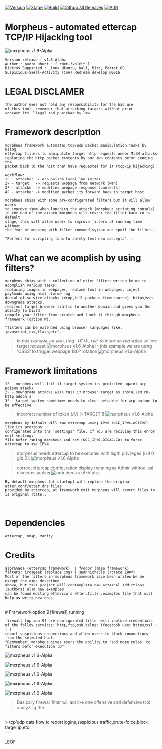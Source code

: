 [![Version](https://img.shields.io/badge/MORPHEUS-1.6-brightgreen.svg?maxAge=259200)]()
[![Stage](https://img.shields.io/badge/Release-developing-red.svg)]()
[![Build](https://img.shields.io/badge/Supported_OS-linux-orange.svg)]()
[![Github All Releases](https://img.shields.io/github/downloads/atom/atom/total.svg)]()
[![AUR](https://img.shields.io/aur/license/yaourt.svg)]()

# Morpheus - automated ettercap TCP/IP Hijacking tool
![morpheus v1.6-Alpha](https://dl.dropboxusercontent.com/u/21426454/morpheus-banner.png)

    Version release : v1.6-Alpha
    Author : pedro ubuntu  [ r00t-3xp10it ]
    Distros Supported : Linux Ubuntu, Kali, Mint, Parrot OS
    Suspicious-Shell-Activity (SSA) RedTeam develop @2016

# LEGAL DISCLAMER
    The author does not hold any responsibility for the bad use
    of this tool, remember that attacking targets without prior
    consent its illegal and punished by law.

# Framework description
    morpheus framework automates tcp/udp packet manipulation tasks by using
    ettercap filters to manipulate target http requests under MitM attacks
    replacing the http packet contents by our own contents befor sending the
    packet back to the host that have requested for it (tcp/ip hijacking).

    workflow:
    1º - attacker -> arp poison local lan (mitm)
    2º - target   -> requests webpage from network (wan)
    3º - attacker -> modifies webpage response (contents)
    4º - attacker -> modified packet its forward back to target host

    morpheus ships with some pre-configurated filters but it will allow users
    to improve them when lunching the attack (morpheus scripting console).
    In the end of the attack morpheus will revert the filter back to is default
    stage, this will allow users to improve filters at running time without
    the fear of messing with filter command syntax and spoil the filter...

    "Perfect for scripting fans to safely test new concepts"...


# What can we acomplish by using filters?
    morpheus ships with a collection of etter filters writen be me to acomplish various tasks:
    replacing images in webpages, replace text in webpages, inject payloads using html <form> tag
    denial-of-service attacks (drop,kill packets from source), https/ssh downgrade attacks,
    redirect target browser traffic to another domain and gives you the ability to build
    compile your filter from scratch and lunch it through morpheus framework (option W).

    "filters can be extended using browser languages like: javascript,css,flash,etc"...


> In this example we are using '<head> HTML tag' to inject an rediretion url into target request
![morpheus v1.6-Alpha](https://dl.dropboxusercontent.com/u/21426454/morpheus-refresh.png)
> In this example we are using 'CSS3' to trigger webpage 180º rotation
![morpheus v1.6-Alpha](https://dl.dropboxusercontent.com/u/21426454/morpheus-css.png)


# Framework limitations
    1º - morpheus will fail if target system its protected againt arp poison atacks
    2º - downgrade attacks will fail if browser target as installed no-http addon's
    3º - target system sometimes needs to clear netcache for arp poison to be effective

> incorrect number of token (///) in TARGET !!
![morpheus v1.6-Alpha](https://dl.dropboxusercontent.com/u/21426454/morpheus-error1.png)

    morpheus by default will run ettercap using IPv6 (USE_IPV6=ACTIVE) like its previous
    configurated into the 'settings' file, if you are reciving this error edit settings
    file befor runing morpheus and set (USE_IPV6=DISABLED) to force ettercap to use IPV4

> morpheus needs ettercap to be executed with higth privileges (uid 0 | gid 0).
![morpheus v1.6-Alpha](https://dl.dropboxusercontent.com/u/21426454/morpheus-sslBug.png)

> correct ettercap configuration display (running as Admin without ssl disectors active)
![morpheus v1.6-Alpha](https://dl.dropboxusercontent.com/u/21426454/morpheus-sslBug3.png)

    By default morpheus (at startup) will replace the original etter.conf/etter.dns files
    provided by ettercap, at framework exit morpheus will revert files to is original state.. 

<br />

# Dependencies
    ettercap, nmap, zenity

# Credits
    alor&naga (ettercap framework)  | fyodor (nmap framework)
    filters: irongeek (replace img) | seannicholls (rotate 180º)
    Most of the filters in morpheus framework have been writen be me except the ones described
    above, but this project will contemplate new external addictions (authors) also new examples
    can be found editing ettercap's etter.filter.examples file that will help us write new ones.


<br />
# Framework option 9 [firewall] running

    firewall [option 9] pre-configurated filter will capture credentials
    of the follow services: http,ftp,ssh,telnet (facebook uses https/ssl :( )
    report suspicious connections and allow users to block connections from the selected host.
    "Remmenber: morpheus gives users the ability to 'add more rules' to filters befor execution :D"

![morpheus v1.6-Alpha](https://dl.dropboxusercontent.com/u/21426454/morpheus-option9.png)

![morpheus v1.6-Alpha](https://dl.dropboxusercontent.com/u/21426454/morpheus-creds5.png)

![morpheus v1.6-Alpha](https://dl.dropboxusercontent.com/u/21426454/morpheus-creds2.png)

![morpheus v1.6-Alpha](https://dl.dropboxusercontent.com/u/21426454/morpheus-creds1.png)

![morpheus v1.6-Alpha](https://dl.dropboxusercontent.com/u/21426454/gtf.png)

> Basically firewall filter will act like one offensive and defensive tool analyzing the
<br />
> tcp/udp data flow to report logins,suspicious traffic,brute-force,block target ip,etc.

<br />
---


_EOF
